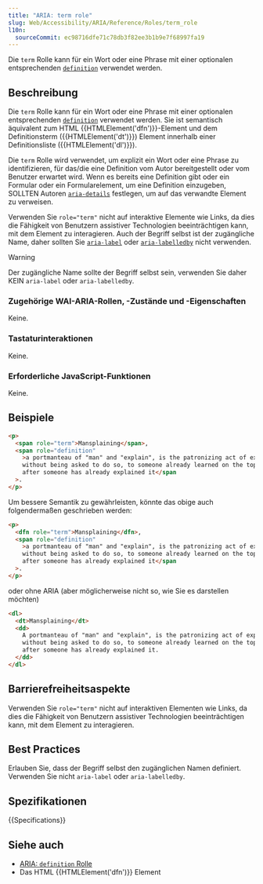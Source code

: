 ```yaml
---
title: "ARIA: term role"
slug: Web/Accessibility/ARIA/Reference/Roles/term_role
l10n:
  sourceCommit: ec98716dfe71c78db3f82ee3b1b9e7f68997fa19
---
```


Die `term` Rolle kann für ein Wort oder eine Phrase mit einer optionalen entsprechenden [`definition`](/de/docs/Web/Accessibility/ARIA/Reference/Roles/definition_role) verwendet werden.

## Beschreibung

Die `term` Rolle kann für ein Wort oder eine Phrase mit einer optionalen entsprechenden [`definition`](/de/docs/Web/Accessibility/ARIA/Reference/Roles/definition_role) verwendet werden. Sie ist semantisch äquivalent zum HTML {{HTMLElement('dfn')}}-Element und dem Definitionsterm ({{HTMLElement('dt')}}) Element innerhalb einer Definitionsliste ({{HTMLElement('dl')}}).

Die `term` Rolle wird verwendet, um explizit ein Wort oder eine Phrase zu identifizieren, für das/die eine Definition vom Autor bereitgestellt oder vom Benutzer erwartet wird. Wenn es bereits eine Definition gibt oder ein Formular oder ein Formularelement, um eine Definition einzugeben, SOLLTEN Autoren [`aria-details`](/de/docs/Web/Accessibility/ARIA/Reference/Attributes/aria-details) festlegen, um auf das verwandte Element zu verweisen.

Verwenden Sie `role="term"` nicht auf interaktive Elemente wie Links, da dies die Fähigkeit von Benutzern assistiver Technologien beeinträchtigen kann, mit dem Element zu interagieren. Auch der Begriff selbst ist der zugängliche Name, daher sollten Sie [`aria-label`](/de/docs/Web/Accessibility/ARIA/Reference/Attributes/aria-label) oder [`aria-labelledby`](/de/docs/Web/Accessibility/ARIA/Reference/Attributes/aria-labelledby) nicht verwenden.

> [!WARNING]
> Der zugängliche Name sollte der Begriff selbst sein, verwenden Sie daher KEIN `aria-label` oder `aria-labelledby`.

### Zugehörige WAI-ARIA-Rollen, -Zustände und -Eigenschaften

Keine.

### Tastaturinteraktionen

Keine.

### Erforderliche JavaScript-Funktionen

Keine.

## Beispiele

```html
<p>
  <span role="term">Mansplaining</span>,
  <span role="definition"
    >a portmanteau of "man" and "explain", is the patronizing act of explaining
    without being asked to do so, to someone already learned on the topic, often
    after someone has already explained it</span
  >.
</p>
```

Um bessere Semantik zu gewährleisten, könnte das obige auch folgendermaßen geschrieben werden:

```html
<p>
  <dfn role="term">Mansplaining</dfn>,
  <span role="definition"
    >a portmanteau of "man" and "explain", is the patronizing act of explaining
    without being asked to do so, to someone already learned on the topic, often
    after someone has already explained it</span
  >.
</p>
```

oder ohne ARIA (aber möglicherweise nicht so, wie Sie es darstellen möchten)

```html
<dl>
  <dt>Mansplaining</dt>
  <dd>
    A portmanteau of "man" and "explain", is the patronizing act of explaining
    without being asked to do so, to someone already learned on the topic, often
    after someone has already explained it.
  </dd>
</dl>
```

## Barrierefreiheitsaspekte

Verwenden Sie `role="term"` nicht auf interaktiven Elementen wie Links, da dies die Fähigkeit von Benutzern assistiver Technologien beeinträchtigen kann, mit dem Element zu interagieren.

## Best Practices

Erlauben Sie, dass der Begriff selbst den zugänglichen Namen definiert. Verwenden Sie nicht `aria-label` oder `aria-labelledby`.

## Spezifikationen

{{Specifications}}

## Siehe auch

- [ARIA: `definition` Rolle](/de/docs/Web/Accessibility/ARIA/Reference/Roles/definition_role)
- Das HTML {{HTMLElement('dfn')}} Element

